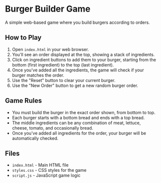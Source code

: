 # Burger Builder Game

A simple web-based game where you build burgers according to orders.

## How to Play

1. Open `index.html` in your web browser.
2. You'll see an order displayed at the top, showing a stack of ingredients.
3. Click on ingredient buttons to add them to your burger, starting from the bottom (first ingredient) to the top (last ingredient).
4. Once you've added all the ingredients, the game will check if your burger matches the order.
5. Use the "Reset" button to clear your current burger.
6. Use the "New Order" button to get a new random burger order.

## Game Rules

- You must build the burger in the exact order shown, from bottom to top.
- Each burger starts with a bottom bread and ends with a top bread.
- The middle ingredients can be any combination of meat, lettuce, cheese, tomato, and occasionally bread.
- Once you've added all ingredients for the order, your burger will be automatically checked.

## Files

- `index.html` - Main HTML file
- `styles.css` - CSS styles for the game
- `script.js` - JavaScript game logic
